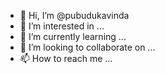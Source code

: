 - 👋 Hi, I’m @pubudukavinda
- 👀 I’m interested in ...
- 🌱 I’m currently learning ...
- 💞️ I’m looking to collaborate on ...
- 📫 How to reach me ...

<!---
pubudukavinda/pubudukavinda is a ✨ special ✨ repository because its `README.md` (this file) appears on your GitHub profile.
You can click the Preview link to take a look at your changes.
--->
